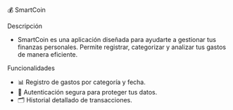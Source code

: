 💰 SmartCoin

Descripción
- SmartCoin es una aplicación diseñada para ayudarte a gestionar tus finanzas personales. Permite registrar, categorizar y analizar tus gastos de manera eficiente.

Funcionalidades
- 📊 Registro de gastos por categoría y fecha.
- 🔐 Autenticación segura para proteger tus datos.
- 🗂️ Historial detallado de transacciones.
